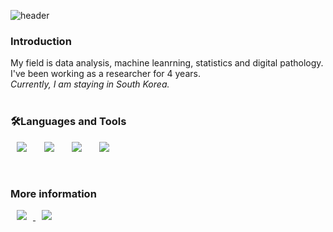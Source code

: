 ![header](https://capsule-render.vercel.app/api?type=wave&color=5D3FD3&height=300&section=header&text=Choyeon%20Hong&fontColor=FFFFFF&fontSize=90)

<h3>Introduction</h3>
My field is data analysis, machine leanrning, statistics and digital pathology. <br/>
I've been working as a researcher for 4 years. <br/>
<em>Currently, I am staying in South Korea.</em><br/><br/>

<h3>🛠Languages and Tools</h3>
<div>
<img src ="https://img.shields.io/badge/Python-3776AB.svg?&style=for-the-badge&logo=Python&logoColor=white" style="height : auto; margin-left : 10px; margin-right : 10px;"/></a>&nbsp; 
<img src="https://img.shields.io/badge/oracle-F80000?style=for-the-badge&logo=oracle&logoColor=white" style="height : auto; margin-left : 10px; margin-right : 10px;"/></a>&nbsp;
<img src="https://img.shields.io/badge/linux-FCC624?style=for-the-badge&logo=linux&logoColor=black" style="height : auto; margin-left : 10px; margin-right : 10px;"/></a>&nbsp;
<img src="https://img.shields.io/badge/R-F276DC3?style=for-the-badge&logo=R&logoColor=black" style="height : auto; margin-left : 10px; margin-right : 10px;"/></a>&nbsp;

</a>&nbsp;
</div>

<h3>More information</h3>
<a href="https://chonny.tistory.com">
    <img src="http://img.shields.io/badge/Tech Blog-00D182?style=flat&logo=Emby&logoColor=white&link=https://chonny.tistory.com"
        style="height : auto; margin-left : 10px; margin-right : 10px;"/>
</a>
<a href="https://eunice1615@gmail.com">
    <img src="http://img.shields.io/badge/Gmail-EA4335?style=flat&logo=Gmail&logoColor=white&link=https://eunice1615@gmail.com"
        style="height : auto; margin-left : 10px; margin-right : 10px;"/>
</a>
